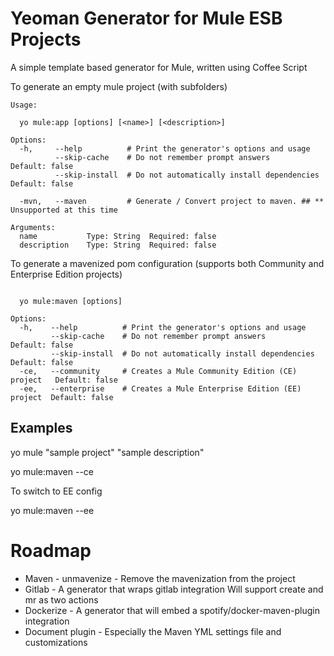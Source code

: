 # Yeoman Generator for Mule ESB Projects

A simple template based generator for Mule, written using Coffee Script

  To generate an empty mule project (with subfolders)

``` shell
Usage:

  yo mule:app [options] [<name>] [<description>]

Options:
  -h,     --help          # Print the generator's options and usage
          --skip-cache    # Do not remember prompt answers             Default: false
          --skip-install  # Do not automatically install dependencies  Default: false

  -mvn,   --maven         # Generate / Convert project to maven. ## ** Unsupported at this time

Arguments:
  name           Type: String  Required: false
  description    Type: String  Required: false

```
  To generate a mavenized pom configuration (supports both Community and Enterprise Edition projects)

``` shell

  yo mule:maven [options]

Options:
  -h,    --help          # Print the generator's options and usage
         --skip-cache    # Do not remember prompt answers                  Default: false
         --skip-install  # Do not automatically install dependencies       Default: false
  -ce,   --community     # Creates a Mule Community Edition (CE) project   Default: false
  -ee,   --enterprise    # Creates a Mule Enterprise Edition (EE) project  Default: false
```

## Examples

  yo mule "sample project" "sample description"
  
  yo mule:maven --ce

  To switch to EE config 

  yo mule:maven --ee


# Roadmap 

* Maven     - unmavenize - Remove the mavenization from the project
* Gitlab    - A generator that wraps gitlab integration
              Will support create and mr as two actions
* Dockerize - A generator that will embed a spotify/docker-maven-plugin integration
* Document plugin - Especially the Maven YML settings file and customizations
